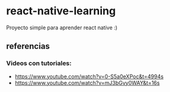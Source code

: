 # react-native-learning
Proyecto simple para aprender react native :)


## referencias
### Videos con tutoriales:
- https://www.youtube.com/watch?v=0-S5a0eXPoc&t=4994s
- https://www.youtube.com/watch?v=mJ3bGvy0WAY&t=16s  
